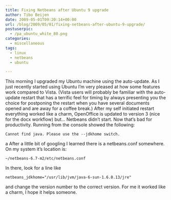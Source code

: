 ```yaml
---
title: Fixing Netbeans after Ubuntu 9 upgrade
author: Tibo Beijen
date: 2009-05-01T09:20:14+00:00
url: /blog/2009/05/01/fixing-netbeans-after-ubuntu-9-upgrade/
postuserpic:
  - /pa_ubuntu_white_80.png
categories:
  - miscellaneous
tags:
  - linux
  - netbeans
  - ubuntu

---
```

This morning I upgraded my Ubuntu machine using the auto-update. As I just recently started using Ubuntu I&#8217;m very pleased at how some features work compared to Vista. (Vista users will probably be familiar with the auto-update restart that has a terrific feel for timing by always presenting you the choice for postponing the restart when you have several documents opened and are away for a coffee break.) After my self initiated restart everything worked like a charm, OpenOffice is updated to version 3 (nice for the docx workflow) but&#8230; Netbeans didn&#8217;t start. Now that&#8217;s bad for productivity. Running from the console showed the following:

    Cannot find java. Please use the --jdkhome switch.
    

a After a little bit of googling I learned there is a netbeans.conf somewhere. On my system it&#8217;s location is:

    ~/netbeans-6.7-m2/etc/netbeans.conf
    

In there, look for a line like

    netbeans_jdkhome="/usr/lib/jvm/java-6-sun-1.6.0.13/jre"
    

and change the version number to the correct version. For me it worked like a charm, I hope it helps someone.